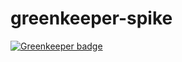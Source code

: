 # greenkeeper-spike

[![Greenkeeper badge](https://badges.greenkeeper.io/Verlic/greenkeeper-spike.svg)](https://greenkeeper.io/)
